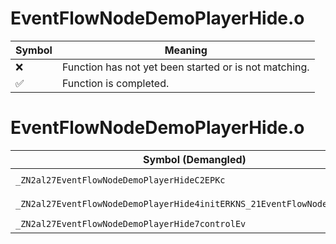 # EventFlowNodeDemoPlayerHide.o
| Symbol | Meaning 
| ------------- | ------------- 
| :x: | Function has not yet been started or is not matching. 
| :white_check_mark: | Function is completed. 


# EventFlowNodeDemoPlayerHide.o
| Symbol (Demangled) | Symbol (Mangled) | Decompiled? |
| ------------- |  ------------- | ------------- |
| `_ZN2al27EventFlowNodeDemoPlayerHideC2EPKc` | `al::EventFlowNodeDemoPlayerHide::EventFlowNodeDemoPlayerHide(char const*)` | :white_check_mark: |
| `_ZN2al27EventFlowNodeDemoPlayerHide4initERKNS_21EventFlowNodeInitInfoE` | `al::EventFlowNodeDemoPlayerHide::init(al::EventFlowNodeInitInfo const&)` | :white_check_mark: |
| `_ZN2al27EventFlowNodeDemoPlayerHide7controlEv` | `al::EventFlowNodeDemoPlayerHide::control(void)` | :white_check_mark: |
